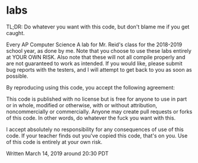 # labs

TL;DR: Do whatever you want with this code, but don't blame me if you get caught.

Every AP Computer Science A lab for Mr. Reid's class for the 2018-2019 school year, as done by me. Note that you choose to use these labs entirely at YOUR OWN RISK. Also note that these will not all compile properly and are not guaranteed to work as intended. If you would like, please submit bug reports with the testers, and I will attempt to get back to you as soon as possible.

By reproducing using this code, you accept the following agreement:

This code is published with no license but is free for anyone to use in part or in whole, modified or otherwise, with or without attribution, noncommercially or commercially. Anyone may create pull requests or forks of this code. In other words, do whatever the fuck you want with this.

I accept absolutely no responsibility for any consequences of use of this code. If your teacher finds out you've copied this code, that's on you. Use of this code is entirely at your own risk. 

Written March 14, 2019 around 20:30 PDT
